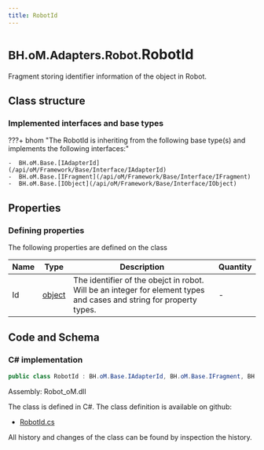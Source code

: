 ```yaml
---
title: RobotId
---
```


# <small>BH.oM.Adapters.Robot.</small>**RobotId**

Fragment storing identifier information of the object in Robot.

## Class structure

### Implemented interfaces and base types

???+ bhom "The RobotId is inheriting from the following base type(s) and implements the following interfaces:"

    -  BH.oM.Base.[IAdapterId](/api/oM/Framework/Base/Interface/IAdapterId)
    -  BH.oM.Base.[IFragment](/api/oM/Framework/Base/Interface/IFragment)
    -  BH.oM.Base.[IObject](/api/oM/Framework/Base/Interface/IObject)


## Properties



### Defining properties

The following properties are defined on the class

| Name             | Type             | Description      | Quantity         |
|------------------|------------------|------------------|------------------|
| Id | [object](https://learn.microsoft.com/en-us/dotnet/api/System.Object?view=netstandard-2.0) | The identifier of the obejct in robot. Will be an integer for element types and cases and string for property types. | - |


## Code and Schema

### C# implementation

``` C# title="C#"
public class RobotId : BH.oM.Base.IAdapterId, BH.oM.Base.IFragment, BH.oM.Base.IObject
```

Assembly: Robot_oM.dll

The class is defined in C#. The class definition is available on github:

- [RobotId.cs](https://github.com/BHoM/Robot_Toolkit/blob/develop/Robot_oM/Fragments\RobotId.cs)

All history and changes of the class can be found by inspection the history.
